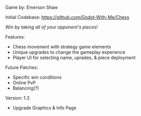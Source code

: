 Game by: Emerson Shaw

Initial Codebase: https://github.com/Godot-With-Me/Chess

*Win by taking all of your opponent's pieces!*

Features:
- Chess movement with strategy game elements
- Unique upgrades to change the gameplay experience
- Player UI for selecting name, uprades, & piece deployment

Future Patches:
- Specific win conditions
- Online PvP
- Balancing(?)

Version: 1.3
- Upgrade Graphics & Info Page
